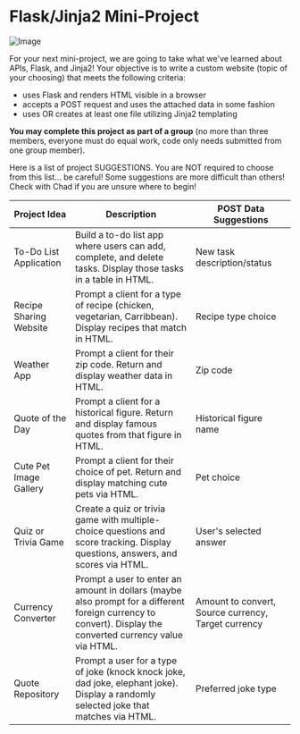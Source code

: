 # Flask/Jinja2 Mini-Project

![Image](https://user-images.githubusercontent.com/13487278/75192388-1faa9900-5722-11ea-9a32-a5f7addc7526.jpeg)

For your next mini-project, we are going to take what we've learned about APIs, Flask, and Jinja2! Your objective is to write a custom website (topic of your choosing) that meets the following criteria:

- uses Flask and renders HTML visible in a browser
- accepts a POST request and uses the attached data in some fashion
- uses OR creates at least one file utilizing Jinja2 templating

**You may complete this project as part of a group** (no more than three members, everyone must do equal work, code only needs submitted from one group member).

Here is a list of project SUGGESTIONS. You are NOT required to choose from this list... be careful! Some suggestions are more difficult than others! Check with Chad if you are unsure where to begin!

| Project Idea                       | Description                                                                                                                    | POST Data Suggestions                                  |
|------------------------------------|--------------------------------------------------------------------------------------------------------------------------------|-----------------------------------------------------|
| To-Do List Application             | Build a to-do list app where users can add, complete, and delete tasks. Display those tasks in a table in HTML.       | New task description/status            |
| Recipe Sharing Website             | Prompt a client for a type of recipe (chicken, vegetarian, Carribbean). Display recipes that match in HTML.   | Recipe type choice   |
| Weather App                        | Prompt a client for their zip code. Return and display weather data in HTML.                 | Zip code                           |
| Quote of the Day                   | Prompt a client for a historical figure. Return and display famous quotes from that figure in HTML.                             | Historical figure name   |
| Cute Pet Image Gallery                      | Prompt a client for their choice of pet. Return and display matching cute pets via HTML.      | Pet choice |
| Quiz or Trivia Game                | Create a quiz or trivia game with multiple-choice questions and score tracking. Display questions, answers, and scores via HTML.   | User's selected answer  |
| Currency Converter                 | Prompt a user to enter an amount in dollars (maybe also prompt for a different foreign currency to convert). Display the converted currency value via HTML.       | Amount to convert, Source currency, Target currency |
| Quote Repository             | Prompt a user for a type of joke (knock knock joke, dad joke, elephant joke). Display a randomly selected joke that matches via HTML.      | Preferred joke type    |
